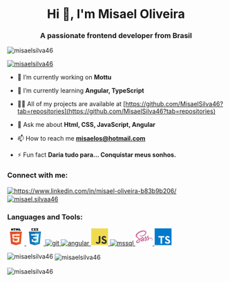 <h1 align="center">Hi 👋, I'm Misael Oliveira</h1>
<h3 align="center">A passionate frontend developer from Brasil</h3>

<p align="left"> <img src="https://komarev.com/ghpvc/?username=misaelsilva46&label=Profile%20views&color=0e75b6&style=flat" alt="misaelsilva46" /> </p>

<p align="left"> <a href="https://github.com/ryo-ma/github-profile-trophy"><img src="https://github-profile-trophy.vercel.app/?username=misaelsilva46" alt="misaelsilva46" /></a> </p>

- 🔭 I’m currently working on **Mottu**

- 🌱 I’m currently learning **Angular, TypeScript**

- 👨‍💻 All of my projects are available at [https://github.com/MisaelSilva46?tab=repositories](https://github.com/MisaelSilva46?tab=repositories)

- 💬 Ask me about **Html, CSS, JavaScript, Angular**

- 📫 How to reach me **misaelos@hotmail.com**

- ⚡ Fun fact **Daria tudo para… Conquistar meus sonhos.**

<h3 align="left">Connect with me:</h3>
<p align="left">
<a href="https://linkedin.com/in/https://www.linkedin.com/in/misael-oliveira-b83b9b206/" target="blank"><img align="center" src="https://raw.githubusercontent.com/rahuldkjain/github-profile-readme-generator/master/src/images/icons/Social/linked-in-alt.svg" alt="https://www.linkedin.com/in/misael-oliveira-b83b9b206/" height="30" width="40" /></a>
<a href="https://instagram.com/misael.silvaa46" target="blank"><img align="center" src="https://raw.githubusercontent.com/rahuldkjain/github-profile-readme-generator/master/src/images/icons/Social/instagram.svg" alt="misael.silvaa46" height="30" width="40" /></a>
</p>

<h3 align="left">Languages and Tools:</h3>
<p align="left"> <a href="https://www.w3.org/html/" target="_blank" rel="noreferrer"> <img src="https://raw.githubusercontent.com/devicons/devicon/master/icons/html5/html5-original-wordmark.svg" alt="html5" width="40" height="40"/> </a> <a href="https://www.w3schools.com/css/" target="_blank" rel="noreferrer"> <img src="https://raw.githubusercontent.com/devicons/devicon/master/icons/css3/css3-original-wordmark.svg" alt="css3" width="40" height="40"/> </a> <a href="https://git-scm.com/" target="_blank" rel="noreferrer"> <img src="https://www.vectorlogo.zone/logos/git-scm/git-scm-icon.svg" alt="git" width="40" height="40"/> </a> <a href="https://angular.io" target="_blank" rel="noreferrer"> <img src="https://angular.io/assets/images/logos/angular/angular.svg" alt="angular" width="40" height="40"/> </a> <a href="https://developer.mozilla.org/en-US/docs/Web/JavaScript" target="_blank" rel="noreferrer"> <img src="https://raw.githubusercontent.com/devicons/devicon/master/icons/javascript/javascript-original.svg" alt="javascript" width="40" height="40"/> </a> <a href="https://www.microsoft.com/en-us/sql-server" target="_blank" rel="noreferrer"> <img src="https://www.svgrepo.com/show/303229/microsoft-sql-server-logo.svg" alt="mssql" width="40" height="40"/> </a> <a href="https://sass-lang.com" target="_blank" rel="noreferrer"> <img src="https://raw.githubusercontent.com/devicons/devicon/master/icons/sass/sass-original.svg" alt="sass" width="40" height="40"/> </a> <a href="https://www.typescriptlang.org/" target="_blank" rel="noreferrer"> <img src="https://raw.githubusercontent.com/devicons/devicon/master/icons/typescript/typescript-original.svg" alt="typescript" width="40" height="40"/> </a> </p>

<p><img align="left" src="https://github-readme-stats.vercel.app/api/top-langs?username=misaelsilva46&show_icons=true&locale=en&layout=compact" alt="misaelsilva46" /></p>

<p>&nbsp;<img align="center" src="https://github-readme-stats.vercel.app/api?username=misaelsilva46&show_icons=true&locale=en" alt="misaelsilva46" /></p>

<p><img align="center" src="https://github-readme-streak-stats.herokuapp.com/?user=misaelsilva46&" alt="misaelsilva46" /></p>
